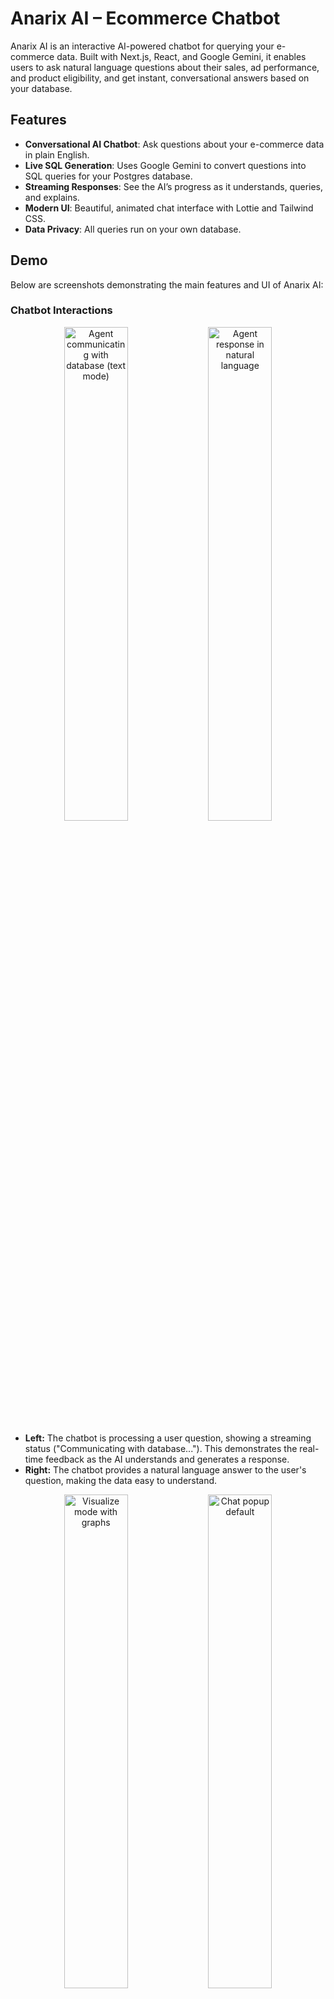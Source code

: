 # Anarix AI – Ecommerce Chatbot

Anarix AI is an interactive AI-powered chatbot for querying your e-commerce data. Built with Next.js, React, and Google Gemini, it enables users to ask natural language questions about their sales, ad performance, and product eligibility, and get instant, conversational answers based on your database.

## Features

- **Conversational AI Chatbot**: Ask questions about your e-commerce data in plain English.
- **Live SQL Generation**: Uses Google Gemini to convert questions into SQL queries for your Postgres database.
- **Streaming Responses**: See the AI’s progress as it understands, queries, and explains.
- **Modern UI**: Beautiful, animated chat interface with Lottie and Tailwind CSS.
- **Data Privacy**: All queries run on your own database.

## Demo

Below are screenshots demonstrating the main features and UI of Anarix AI:

### Chatbot Interactions

<div align="center">
  <img src="screenshots/agent communicating with database question in normal text mode.png" alt="Agent communicating with database (text mode)" width="45%"/>
  <img src="screenshots/agent response for text format question in natural language.png" alt="Agent response in natural language" width="45%"/>
</div>

- **Left:** The chatbot is processing a user question, showing a streaming status ("Communicating with database..."). This demonstrates the real-time feedback as the AI understands and generates a response.
- **Right:** The chatbot provides a natural language answer to the user's question, making the data easy to understand.

<div align="center">
  <img src="screenshots/visualize mode agent response with graphs as demanded.png" alt="Visualize mode with graphs" width="45%"/>
  <img src="screenshots/chat popup default.png" alt="Chat popup default" width="45%"/>
</div>

- **Left:** When "Visualise" mode is enabled, the chatbot responds with a relevant chart or graph, making data insights more visual and interactive.
- **Right:** The default chat popup, showing the entry point for users to start a conversation with the AI assistant.

### Dashboard & Data Exploration

<img src="screenshots/dashboard default view.png" alt="Dashboard default view" width="100%"/>

- **Dashboard Default View:** The main dashboard displays key performance indicators (KPIs) such as Total Sales, Ad Sales, Ad Spend, ROAS, and Net Profit, along with time series and top product charts for a quick overview of business health.

<img src="screenshots/product drill down table with filter and search feature.png" alt="Product drill down table with filter and search" width="100%"/>

- **Product Drill-down Table:** Explore detailed product-level metrics with powerful filtering and search features. You can filter by low ROAS, eligibility, or search by Item ID, and navigate through paginated results.

### UI Details & Tooltips

<img src="screenshots/tooltip for hover on mode and model selectors.png" alt="Tooltip for mode and model selectors" width="100%"/>

- **Tooltip for Mode and Model Selectors:** Helpful tooltips appear when hovering over the "Visualise" and model selection buttons, explaining their purpose and helping users choose the right mode for their needs.

## Getting Started

### 1. Clone the Repository

```bash
git clone <your-repo-url>
cd ecomchat
```

### 2. Install Dependencies

```bash
npm install
# or
yarn install
```

### 3. Environment Variables

Create a `.env.local` file in the root with the following:

```
DATABASE_URL=postgres://<user>:<password>@<host>:<port>/<db>
GEMINI_API_KEY=your_google_gemini_api_key
```

- `DATABASE_URL`: Your Postgres connection string.
- `GEMINI_API_KEY`: [Get your Gemini API key here](https://ai.google.dev/).

### 4. Database Setup

**Schema:**

The chatbot expects the following tables in your Postgres database:

```sql
CREATE TABLE ad_sales_metrics (
  date DATE,
  item_id INTEGER,
  ad_sales NUMERIC,
  impressions INTEGER,
  ad_spend NUMERIC,
  clicks INTEGER,
  units_sold INTEGER
);

CREATE TABLE total_sales_metrics (
  date DATE,
  item_id INTEGER,
  total_sales NUMERIC,
  total_units_ordered INTEGER
);

CREATE TABLE eligibility_table (
  eligibility_datetime_utc TIMESTAMP,
  item_id INTEGER,
  eligibility BOOLEAN,
  message TEXT
);
```

**Importing Data:**

Sample data is provided in the `instructions/data/` directory as CSV files. You can import them using the `\copy` command in `psql`:

```bash
psql $DATABASE_URL
# Then, for each table:
\copy ad_sales_metrics FROM 'instructions/data/Product-Level Ad Sales and Metrics (mapped) - Product-Level Ad Sales and Metrics (mapped).csv' DELIMITER ',' CSV HEADER;
\copy total_sales_metrics FROM 'instructions/data/Product-Level Total Sales and Metrics (mapped) - Product-Level Total Sales and Metrics (mapped).csv' DELIMITER ',' CSV HEADER;
\copy eligibility_table FROM 'instructions/data/Product-Level Eligibility Table (mapped) - Product-Level Eligibility Table (mapped).csv' DELIMITER ',' CSV HEADER;
```

### 5. Run the Development Server

```bash
npm run dev
# or
yarn dev
```

Open [http://localhost:3000](http://localhost:3000) to see the chatbot.

## Usage

- Click the floating “Chat with database” button.
- Ask questions like:
  - “What were my top selling items last month?”
  - “How much did I spend on ads last week?”
  - “Which products are currently ineligible?”

The AI will:
1. Understand your question.
2. Generate and run an SQL query.
3. Explain the results in plain English.

## Project Structure

- `app/` – Next.js app directory (API, pages, layout)
- `components/` – React UI components (Chatbot, UI primitives)
- `lib/` – Database and Gemini API utilities
- `instructions/data/` – Sample CSV and Excel data
- `public/` – Static assets (SVGs, Lottie animations)

## Tech Stack

- **Next.js** (App Router)
- **React 19**
- **Tailwind CSS**
- **PostgreSQL**
- **Google Gemini API**
- **Lottie** (for animations)
- **shadcn/ui** (for UI primitives)

## Customization

- Update the database schema or import your own data as needed.
- Modify the chatbot prompt in `app/api/ask/route.ts` to tune AI behavior.

## Deployment

Deploy easily on [Vercel](https://vercel.com/) or your preferred platform. Make sure to set the required environment variables.

## License

MIT

---

**Note:** If you need to automate the data import or want a script for it, let me know!
